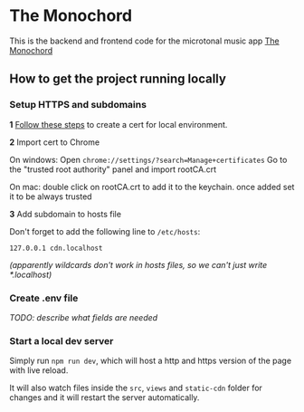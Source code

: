 # The Monochord

This is the backend and frontend code for the microtonal music app [The Monochord](http://the-monochord.com)

## How to get the project running locally

### Setup HTTPS and subdomains

**1** [Follow these steps](/docs/cert.md) to create a cert for local environment.

**2** Import cert to Chrome

On windows: Open `chrome://settings/?search=Manage+certificates`
Go to the "trusted root authority" panel and import rootCA.crt

On mac: double click on rootCA.crt to add it to the keychain. once added set it to be always trusted

**3** Add subdomain to hosts file

Don't forget to add the following line to `/etc/hosts`:

```
127.0.0.1 cdn.localhost
```

_(apparently wildcards don't work in hosts files, so we can't just write *.localhost)_

### Create .env file

_TODO: describe what fields are needed_

### Start a local dev server

Simply run `npm run dev`, which will host a http and https version of the page with live reload.

It will also watch files inside the `src`, `views` and `static-cdn` folder for changes and it will
restart the server automatically.
